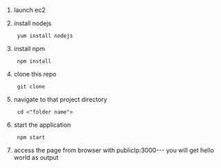 1. launch ec2

2. install nodejs
    
        yum install nodejs

3. install npm
    
        npm install

4. clone this repo
    
        git clone 

5. navigate to that project directory
    
        cd <"folder name">

6. start the application   
   
        npm start


7. access the page from browser with publicIp:3000---
   you will get hello world as output

